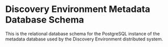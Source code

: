 
Discovery Environment Metadata Database Schema
==============================================

This is the relational database schema for the PostgreSQL instance of the metadata database used by
the Discovery Environment distributed system.

